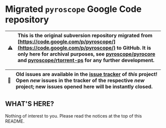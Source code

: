 # Migrated `pyroscope` Google Code repository

:warning: | This is the original subversion repository migrated from [https://code.google.com/p/pyroscope/](https://code.google.com/p/pyroscope/) to GitHub. It is only here for archival purposes, see [pyroscope/pyrocore](https://github.com/pyroscope/pyrocore) and [pyroscope/rtorrent-ps](https://github.com/pyroscope/rtorrent-ps) for any further development.
---- | :----

:bug: | Old issues are available in the [issue tracker](https://github.com/pyroscope/pyroscope/issues) of _this_ project! Open _new_ issues in the tracker of the respective _new_ project; new issues opened here will be instantly closed.
---- | :----


## WHAT'S HERE?

Nothing of interest to you. Please read the notices at the top of this README.
